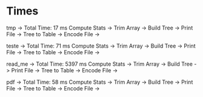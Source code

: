 # Times
tmp -> Total Time: 17 ms
  Compute Stats -> 
  Trim Array    ->
  Build Tree    ->
  Print File    ->
  Tree to Table ->
  Encode File   ->

teste -> Total Time: 71 ms
  Compute Stats -> 
  Trim Array    ->
  Build Tree    ->
  Print File    ->
  Tree to Table ->
  Encode File   ->

read_me -> Total Time: 5397 ms
  Compute Stats ->
  Trim Array    ->
  Build Tree    ->
  Print File    ->
  Tree to Table ->
  Encode File   ->

pdf -> Total Time: 58 ms
  Compute Stats ->
  Trim Array    ->
  Build Tree    ->
  Print File    ->
  Tree to Table ->
  Encode File   ->
